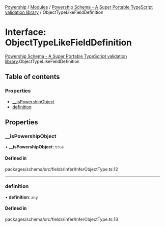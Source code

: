 [Powership](../README.md) / [Modules](../modules.md) / [Powership Schema - A Super Portable TypeScript validation library](../modules/Powership_Schema___A_Super_Portable_TypeScript_validation_library.md) / ObjectTypeLikeFieldDefinition

# Interface: ObjectTypeLikeFieldDefinition

[Powership Schema - A Super Portable TypeScript validation library](../modules/Powership_Schema___A_Super_Portable_TypeScript_validation_library.md).ObjectTypeLikeFieldDefinition

## Table of contents

### Properties

- [\_\_isPowershipObject](Powership_Schema___A_Super_Portable_TypeScript_validation_library.ObjectTypeLikeFieldDefinition.md#__ispowershipobject)
- [definition](Powership_Schema___A_Super_Portable_TypeScript_validation_library.ObjectTypeLikeFieldDefinition.md#definition)

## Properties

### \_\_isPowershipObject

• **\_\_isPowershipObject**: ``true``

#### Defined in

packages/schema/src/fields/Infer/InferObjectType.ts:12

___

### definition

• **definition**: `any`

#### Defined in

packages/schema/src/fields/Infer/InferObjectType.ts:13
